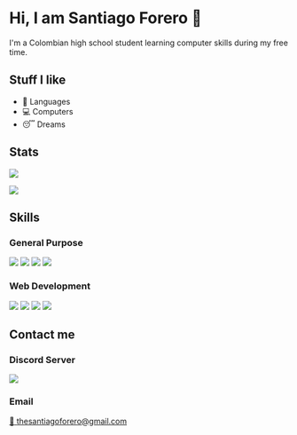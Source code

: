 # Hi, I am Santiago Forero :wave:

I'm a Colombian high school student learning computer skills during my free time.

<!--
**forerosantiago/forerosantiago** is a ✨ _special_ ✨ repository because its `README.md` (this file) appears on your GitHub profile.

Here are some ideas to get you started:

- 🔭 I’m currently working on ...
- 🌱 I’m currently learning ...
- 👯 I’m looking to collaborate on ...
- 🤔 I’m looking for help with ...
- 💬 Ask me about ...
- 📫 How to reach me: ...
- 😄 Pronouns: ...
- ⚡ Fun fact: ...
-->

## Stuff I like
- :tongue: Languages
- :computer: Computers
- :sleeping: Dreams

## Stats
![](https://github-readme-stats.vercel.app/api?username=forerosantiago&show_icons=true)

![](https://github-readme-stats.vercel.app/api/top-langs/?username=forerosantiago)

## Skills



### General Purpose
![](https://img.shields.io/badge/-Node.Js-333?style=for-the-badge&labelColor=339933&logo=node.js&logoColor=white)
![](https://img.shields.io/badge/-Python-333?style=for-the-badge&labelColor=3776AB&logo=python&logoColor=white)
![](https://img.shields.io/badge/-Java-333?style=for-the-badge&labelColor=007396&logo=java&logoColor=white)
![](https://img.shields.io/badge/-C++-00599C?style=for-the-badge&logo=C%2B%2B&logoColor=white)

### Web Development
![](https://img.shields.io/badge/-HTML5-E34F26?style=for-the-badge&logo=html5&logoColor=white)
![](https://img.shields.io/badge/-CSS3-1572B6?style=for-the-badge&logo=css3&logoColor=white)
![](https://img.shields.io/badge/-JavaScript-F7DF1E?style=for-the-badge&logo=javascript&logoColor=black)
![](https://img.shields.io/badge/-PHP-777BB4?style=for-the-badge&logo=php&logoColor=white) 




## Contact me

### Discord Server
[![](https://img.shields.io/discord/782081352396832778?color=%20%237289da%20&label=DISCORD&logo=DISCORD&style=for-the-badge)](https://discord.gg/J9stY4Ks2T)

### Email
[:email: thesantiagoforero@gmail.com](mailto:thesantiagoforero@gmail.com)

